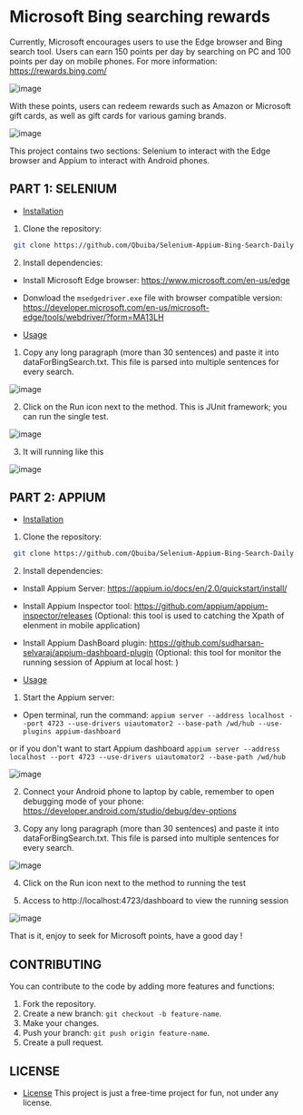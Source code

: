 # Microsoft Bing searching rewards

Currently, Microsoft encourages users to use the Edge browser and Bing search tool. Users can earn 150 points per day by searching on PC and 100 points per day on mobile phones.
For more information: https://rewards.bing.com/

![image](https://github.com/Qbuiba/Selenium-Appium-Bing-Search-Daily/assets/37890918/8b289917-0f4a-4b1e-993c-da3bb817d1a9)

With these points, users can redeem rewards such as Amazon or Microsoft gift cards, as well as gift cards for various gaming brands.

![image](https://github.com/Qbuiba/Selenium-Appium-Bing-Search-Daily/assets/37890918/174042a2-f991-443e-9b02-3aa05c22984d)


This project contains two sections: Selenium to interact with the Edge browser and Appium to interact with Android phones.

## PART 1: SELENIUM
- [Installation](#installation)

1. Clone the repository:
```bash
 git clone https://github.com/Qbuiba/Selenium-Appium-Bing-Search-Daily.git
```

2. Install dependencies:
- Install Microsoft Edge browser: https://www.microsoft.com/en-us/edge
- Donwload the `msedgedriver.exe` file with browser compatible version: https://developer.microsoft.com/en-us/microsoft-edge/tools/webdriver/?form=MA13LH


- [Usage](#usage)
1. Copy any long paragraph (more than 30 sentences) and paste it into dataForBingSearch.txt. This file is parsed into multiple sentences for every search.
   
![image](https://github.com/Qbuiba/Selenium-Appium-Bing-Search-Daily/assets/37890918/ec0a9758-926b-4826-9e7b-277219a3cb56)

2. Click on the Run icon next to the method. This is JUnit framework; you can run the single test.

![image](https://github.com/Qbuiba/Selenium-Appium-Bing-Search-Daily/assets/37890918/bd82636e-cebd-4712-b66b-b5db0f42b5b5)

3. It will running like this

![image](https://github.com/Qbuiba/Selenium-Appium-Bing-Search-Daily/assets/37890918/d0e4d7e2-fa05-459d-86d7-a53ba181eaad)


## PART 2: APPIUM
- [Installation](#installation)

1. Clone the repository:
```bash
 git clone https://github.com/Qbuiba/Selenium-Appium-Bing-Search-Daily.git
```

2. Install dependencies:
- Install Appium Server: https://appium.io/docs/en/2.0/quickstart/install/
- Install Appium Inspector tool: https://github.com/appium/appium-inspector/releases (Optional: this tool is used to catching the Xpath of elenment in mobile application)
- Install Appium DashBoard plugin: https://github.com/sudharsan-selvaraj/appium-dashboard-plugin (Optional: this tool for monitor the running session of Appium at local host: )
  
- [Usage](#usage)
1. Start the Appium server:
- Open terminal, run the command: 
`appium server --address localhost --port 4723 --use-drivers uiautomator2 --base-path /wd/hub --use-plugins appium-dashboard`

or if you don't want to start Appium dashboard
`appium server --address localhost --port 4723 --use-drivers uiautomator2 --base-path /wd/hub`

![image](https://github.com/Qbuiba/Selenium-Appium-Bing-Search-Daily/assets/37890918/15d95df1-6178-4333-9b89-ebf6b006a4fc)

2. Connect your Android phone to laptop by cable, remember to open debugging mode of your phone: https://developer.android.com/studio/debug/dev-options

3. Copy any long paragraph (more than 30 sentences) and paste it into dataForBingSearch.txt. This file is parsed into multiple sentences for every search.
   
![image](https://github.com/Qbuiba/Selenium-Appium-Bing-Search-Daily/assets/37890918/ec0a9758-926b-4826-9e7b-277219a3cb56)

4. Click on the Run icon next to the method to running the test

5. Access to http://localhost:4723/dashboard to view the running session

![image](https://github.com/Qbuiba/Selenium-Appium-Bing-Search-Daily/assets/37890918/ea12001e-d134-47e0-871c-2e22d12595aa)


That is it, enjoy to seek for Microsoft points, have a good day !


## CONTRIBUTING
You can contribute to the code by adding more features and functions:

1. Fork the repository.
2. Create a new branch: `git checkout -b feature-name`.
3. Make your changes.
4. Push your branch: `git push origin feature-name`.
5. Create a pull request.

 ## LICENSE
- [License](#license)
This project is just a free-time project for fun, not under any license.



